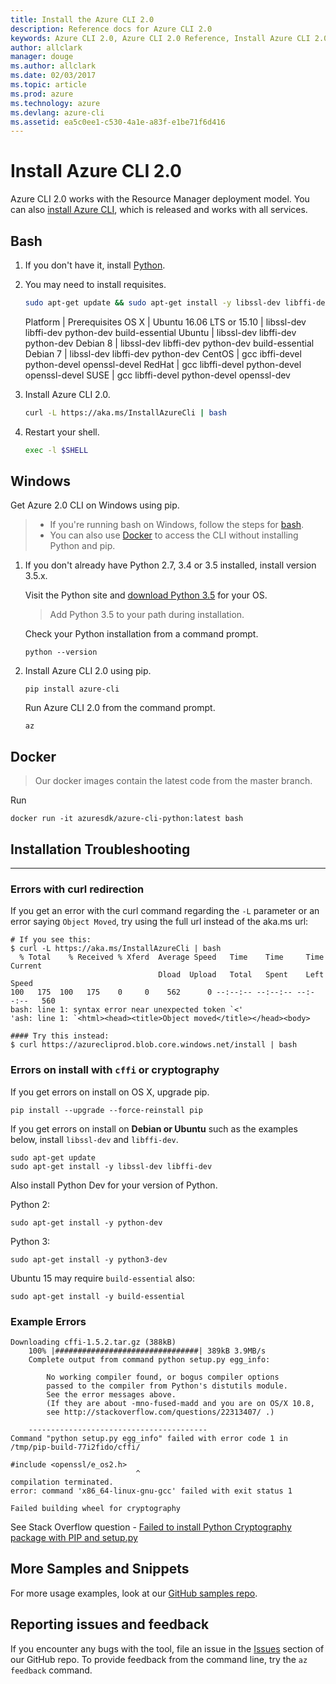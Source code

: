 ```yaml
---
title: Install the Azure CLI 2.0
description: Reference docs for Azure CLI 2.0
keywords: Azure CLI 2.0, Azure CLI 2.0 Reference, Install Azure CLI 2.0, Azure Python CLI
author: allclark
manager: douge
ms.author: allclark
ms.date: 02/03/2017
ms.topic: article
ms.prod: azure
ms.technology: azure
ms.devlang: azure-cli
ms.assetid: ea5c0ee1-c530-4a1e-a83f-e1be71f6d416
---
```


# Install Azure CLI 2.0

Azure CLI 2.0 works with the Resource Manager deployment model.
You can also [install Azure CLI](/azure/xplat-cli-install),
which is released and works with all services.

## Bash

1. If you don't have it, install [Python](https://www.python.org/downloads).

2. You may need to install requisites.

    ```bash
    sudo apt-get update && sudo apt-get install -y libssl-dev libffi-dev python-dev
    ```

    Platform                   | Prerequisites
    OS X                       |
    Ubuntu 16.06 LTS or 15.10  | libssl-dev libffi-dev python-dev build-essential
    Ubuntu                     | libssl-dev libffi-dev python-dev
    Debian 8                   | libssl-dev libffi-dev python-dev build-essential
    Debian 7                   | libssl-dev libffi-dev python-dev
    CentOS                     | gcc ibffi-devel python-devel openssl-devel
    RedHat                     | gcc libffi-devel python-devel openssl-devel
    SUSE                       | gcc libffi-devel python-devel openssl-dev


2. Install Azure CLI 2.0.

    ```bash
    curl -L https://aka.ms/InstallAzureCli | bash
    ```

3. Restart your shell.

    ```bash
    exec -l $SHELL
    ```

## Windows

Get Azure 2.0 CLI on Windows using pip. 

> - If you're running bash on Windows, follow the steps for [bash](#bash).
> - You can also use [Docker](#docker) to access the CLI without installing Python and pip.

1. If you don't already have Python 2.7, 3.4 or 3.5 installed, install version 3.5.x.

    Visit the Python site and [download Python 3.5](https://www.python.org/downloads/release/python-352/) for your OS.  

    > Add Python 3.5 to your path during installation.

    Check your Python installation from a command prompt.

    ```
    python --version
    ```

2. Install Azure CLI 2.0 using pip.

    ```
    pip install azure-cli
    ```

    Run Azure CLI 2.0 from the command prompt.

    ```
    az
    ```


## Docker

> Our docker images contain the latest code from the master branch.

Run 
```
docker run -it azuresdk/azure-cli-python:latest bash
```

## Installation Troubleshooting
-------------------------------

### Errors with curl redirection

If you get an error with the curl command regarding the `-L` parameter or an error saying `Object Moved`, try using the full url instead of the aka.ms url:
```
# If you see this:
$ curl -L https://aka.ms/InstallAzureCli | bash
  % Total    % Received % Xferd  Average Speed   Time    Time     Time  Current
                                 Dload  Upload   Total   Spent    Left  Speed
100   175  100   175    0     0    562      0 --:--:-- --:--:-- --:--:--   560
bash: line 1: syntax error near unexpected token `<'
'ash: line 1: `<html><head><title>Object moved</title></head><body>

#### Try this instead:
$ curl https://azurecliprod.blob.core.windows.net/install | bash
```


### Errors on install with `cffi` or cryptography

If you get errors on install on OS X, upgrade pip.

```
pip install --upgrade --force-reinstall pip
```

If you get errors on install on **Debian or Ubuntu** such as the examples below,
install `libssl-dev` and `libffi-dev`.

```
sudo apt-get update
sudo apt-get install -y libssl-dev libffi-dev
```

Also install Python Dev for your version of Python.

Python 2:

```
sudo apt-get install -y python-dev
```

Python 3:

```
sudo apt-get install -y python3-dev
```

Ubuntu 15 may require `build-essential` also:

```
sudo apt-get install -y build-essential
```

### Example Errors

```
Downloading cffi-1.5.2.tar.gz (388kB)
    100% |################################| 389kB 3.9MB/s
    Complete output from command python setup.py egg_info:

        No working compiler found, or bogus compiler options
        passed to the compiler from Python's distutils module.
        See the error messages above.
        (If they are about -mno-fused-madd and you are on OS/X 10.8,
        see http://stackoverflow.com/questions/22313407/ .)

    ----------------------------------------
Command "python setup.py egg_info" failed with error code 1 in /tmp/pip-build-77i2fido/cffi/
```

```
#include <openssl/e_os2.h>
                            ^
compilation terminated.
error: command 'x86_64-linux-gnu-gcc' failed with exit status 1

Failed building wheel for cryptography
```

See Stack Overflow question - [Failed to install Python Cryptography package with PIP and setup.py](http://stackoverflow.com/questions/22073516/failed-to-install-python-cryptography-package-with-pip-and-setup-py)

## More Samples and Snippets
For more usage examples, look at our [GitHub samples repo](http://github.com/Azure/azure-cli-samples).

## Reporting issues and feedback
If you encounter any bugs with the tool,
file an issue in the [Issues](https://github.com/Azure/azure-cli/issues) section of our GitHub repo.
To provide feedback from the command line, try the `az feedback` command.
